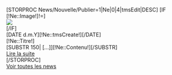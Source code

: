 <div class="titreNews">&nbsp;</div>
<div class="contenuColonneCoeurNews">
	[STORPROC News/Nouvelle/Publier=1|Ne|0|4|tmsEdit|DESC]
		[IF [!Ne::Image!]!=]
			<div class="imgNews">
				<img src="/[!Ne::Image!].limit.50x50.jpg"/>
			</div>
		[/IF]
		<div class="dateNews">[DATE d.m.Y][!Ne::tmsCreate!][/DATE]</div>
		<div class="soustitreNews">[!Ne::Titre!]</div>
		<div class="texteNews">[SUBSTR 150| [...]][!Ne::Contenu!][/SUBSTR]</div>
		<div class="NewsLien"><a class="lienNews" href="/">Lire la suite</a></div>
	[/STORPROC]
	<div class="NewsLien"><a class="lienToutesNews" href="/">Voir toutes les news</a></div>
</div>
<div class="BasCoeurNews">&nbsp;</div>
